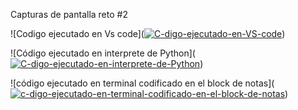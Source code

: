 Capturas de pantalla reto #2

![Codigo ejecutado en Vs code](<a href='https://postimg.cc/0bHcT4YC' target='_blank'><img src='https://i.postimg.cc/0bHcT4YC/C-digo-ejecutado-en-VS-code.jpg' border='0' alt='C-digo-ejecutado-en-VS-code'/></a>)

![Código ejecutado en interprete de Python](<a href='https://postimg.cc/Cd7vN5dX' target='_blank'><img src='https://i.postimg.cc/Cd7vN5dX/C-digo-ejecutado-en-interprete-de-Python.jpg' border='0' alt='C-digo-ejecutado-en-interprete-de-Python'/></a>)

![código ejecutado en terminal codificado en el block de notas](<a href='https://postimg.cc/ZB7wJDkZ' target='_blank'><img src='https://i.postimg.cc/ZB7wJDkZ/c-digo-ejecutado-en-terminal-codificado-en-el-block-de-notas.jpg' border='0' alt='c-digo-ejecutado-en-terminal-codificado-en-el-block-de-notas'/></a>)
